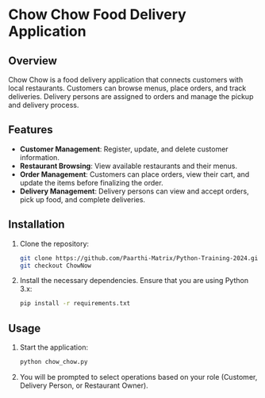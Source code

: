 
# Chow Chow Food Delivery Application

## Overview
Chow Chow is a food delivery application that connects customers with local restaurants. Customers can browse menus, place orders, and track deliveries. Delivery persons are assigned to orders and manage the pickup and delivery process.

## Features
- **Customer Management**: Register, update, and delete customer information.
- **Restaurant Browsing**: View available restaurants and their menus.
- **Order Management**: Customers can place orders, view their cart, and update the items before finalizing the order.
- **Delivery Management**: Delivery persons can view and accept orders, pick up food, and complete deliveries.

## Installation

1. Clone the repository:

    ```bash
    git clone https://github.com/Paarthi-Matrix/Python-Training-2024.git
    git checkout ChowNow
    ```

2. Install the necessary dependencies. Ensure that you are using Python 3.x:

    ```bash
    pip install -r requirements.txt
    ```

## Usage

1. Start the application:

    ```bash
    python chow_chow.py
    ```

2. You will be prompted to select operations based on your role (Customer, Delivery Person, or Restaurant Owner).
